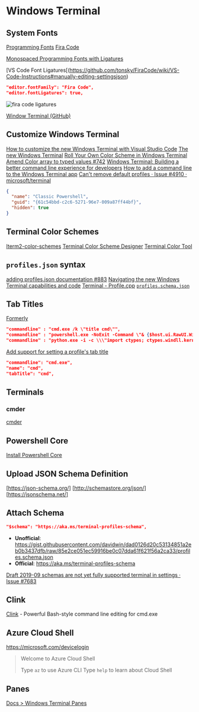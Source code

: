 # Windows Terminal

## System Fonts

[Programming Fonts](https://app.programmingfonts.org/#firacode)
[Fira Code](https://github.com/tonsky/FiraCode)

[Monospaced Programming Fonts with Ligatures](https://www.hanselman.com/blog/MonospacedProgrammingFontsWithLigatures.aspx)

[VS Code Font Ligatures[(https://github.com/tonsky/FiraCode/wiki/VS-Code-Instructions#manually-editing-settingsjson)

```json
"editor.fontFamily": "Fira Code",
"editor.fontLigatures": true,
```

![fira code ligatures](https://github.com/tonsky/FiraCode/raw/master/showcases/all_ligatures.png)


[Window Terminal (GitHub)](https://github.com/microsoft/terminal)

## Customize Windows Terminal

[How to customize the new Windows Terminal with Visual Studio Code](https://dev.to/expertsinside/how-to-customize-the-new-windows-terminal-with-visual-studio-code-56b1)
[The new Windows Terminal](https://nickymeuleman.netlify.com/blog/windows-terminal)
[Roll Your Own Color Scheme in Windows Terminal](https://dev.to/teckert/roll-your-own-color-scheme-in-windows-terminal-466b)
[Amend Color array to typed values #742](https://github.com/microsoft/terminal/pull/742)
[Windows Terminal: Building a better command line experience for developers](https://www.youtube.com/watch?v=KMudkRcwjCw)
[How to add a command line to the Windows Terminal app](https://www.addictivetips.com/windows-tips/add-a-command-line-windows-terminal-app/)
[Can't remove default profiles · Issue #4910 · microsoft/terminal](https://github.com/microsoft/terminal/issues/4910)

```json
{
  "name": "Classic Powershell",
  "guid": "{61c54bbd-c2c6-5271-96e7-009a87ff44bf}",
  "hidden": true
}
```

## Terminal Color Schemes

[Iterm2-color-schemes](https://iterm2colorschemes.com/)
[Terminal Color Scheme Designer](https://terminal.sexy/)
[Terminal Color Tool](https://github.com/microsoft/terminal/tree/v0.3.2171.0/src/tools/ColorTool)

## `profiles.json` syntax

[adding profiles.json documentation #883](https://github.com/microsoft/terminal/pull/883)
[Navigating the new Windows Terminal capabilities and code](http://timheuer.com/blog/archive/2019/05/13/building-windows-terminal-navigating-source-and-profile-settings.aspx)
[Terminal - Profile.cpp](https://github.com/microsoft/Terminal/blob/master/src/cascadia/TerminalApp/Profile.cpp)
[`profiles.schema.json`](https://gist.github.com/davidwin/dad0126d20c53134851a2eb0b3437dfb)

## Tab Titles

[Formerly](https://github.com/microsoft/terminal/issues/608#issuecomment-506009571)

```json
"commandline" : "cmd.exe /k \"title cmd\"",
"commandline" : "powershell.exe -NoExit -Command \"& {$host.ui.RawUI.WindowTitle = 'ps'}\"",
"commandline" : "python.exe -i -c \\\"import ctypes; ctypes.windll.kernel32.SetConsoleTitleW('py')\\\""
```

[Add support for setting a profile's tab title](https://github.com/microsoft/terminal/pull/1358)

```json
"commandline": "cmd.exe",
"name": "cmd",
"tabTitle": "cmd",
```


## Terminals

### cmder

[cmder](https://github.com/cmderdev/cmder)

## Powershell Core

[Install Powershell Core](https://github.com/powershell/powershell)



## Upload JSON Schema Definition

[https://json-schema.org/]
[http://schemastore.org/json/]
[https://jsonschema.net/]

## Attach Schema

```json
"$schema": "https://aka.ms/terminal-profiles-schema",
```

* **Unofficial**: <https://gist.githubusercontent.com/davidwin/dad0126d20c53134851a2eb0b3437dfb/raw/85e2ce051ec59916be0c07dda61f621f56a2ca33/profiles.schema.json>
* **Official**: <https://aka.ms/terminal-profiles-schema>

[Draft 2019-09 schemas are not yet fully supported terminal in settings · Issue #7683](https://github.com/microsoft/terminal/issues/7683)

## Clink

[Clink](http://mridgers.github.io/clink/) - Powerful Bash-style command line editing for cmd.exe


## Azure Cloud Shell

https://microsoft.com/devicelogin


> Welcome to Azure Cloud Shell
>
> Type `az` to use Azure CLI
> Type `help` to learn about Cloud Shell




## Panes

[Docs > Windows Terminal Panes](https://docs.microsoft.com/en-us/windows/terminal/panes)


